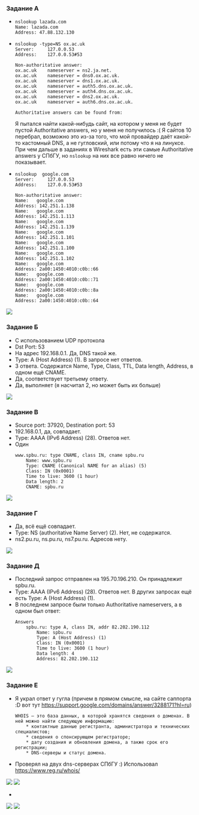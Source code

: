 ### Задание А
*
    ```
    nslookup lazada.com
    Name: lazada.com
    Address: 47.88.132.130
    ```

*
    ```
    nslookup -type=NS ox.ac.uk
    Server:		127.0.0.53
    Address:	127.0.0.53#53

    Non-authoritative answer:
    ox.ac.uk	nameserver = ns2.ja.net.
    ox.ac.uk	nameserver = dns0.ox.ac.uk.
    ox.ac.uk	nameserver = dns1.ox.ac.uk.
    ox.ac.uk	nameserver = auth5.dns.ox.ac.uk.
    ox.ac.uk	nameserver = auth4.dns.ox.ac.uk.
    ox.ac.uk	nameserver = dns2.ox.ac.uk.
    ox.ac.uk	nameserver = auth6.dns.ox.ac.uk.

    Authoritative answers can be found from:

    ```
    Я пытался найти какой-нибудь сайт, на котором у меня не будет пустой Authoritative answers, но у меня не получилось :( Я сайтов 10 перебрал, возможно это из-за того, что мой провайдер даёт какой-то кастомный DNS, а не гугловский, или потому что я на линуксе. При чем дальше в заданиях в Wireshark есть эти самые Authoritative answers у СПбГУ, но `nslookup` на них все равно ничего не показывает.

*
    ```
    nslookup  google.com
    Server:		127.0.0.53
    Address:	127.0.0.53#53

    Non-authoritative answer:
    Name:	google.com
    Address: 142.251.1.138
    Name:	google.com
    Address: 142.251.1.113
    Name:	google.com
    Address: 142.251.1.139
    Name:	google.com
    Address: 142.251.1.101
    Name:	google.com
    Address: 142.251.1.100
    Name:	google.com
    Address: 142.251.1.102
    Name:	google.com
    Address: 2a00:1450:4010:c0b::66
    Name:	google.com
    Address: 2a00:1450:4010:c0b::71
    Name:	google.com
    Address: 2a00:1450:4010:c0b::8a
    Name:	google.com
    Address: 2a00:1450:4010:c0b::64
    ```

![](screenshots/task_a.png)

### Задание Б
* С использованием UDP протокола
* Dst Port: 53
* На адрес 192.168.0.1. Да, DNS такой же.
* Type: A (Host Address) (1). В запросе нет ответов.
* 3 ответа. Содержатся Name, Type, Class, TTL, Data length, Address, в одном ещё CNAME.
* Да, соответствует третьему ответу.
* Да, выполняет (я насчитал 2, но может быть их больше)

![](screenshots/task_b.png)

### Задание В
* Source port: 37920, Destination port: 53
* 192.168.0.1, да, совпадает.
* Type: AAAA (IPv6 Address) (28). Ответов нет.
* Один
    ```
    www.spbu.ru: type CNAME, class IN, cname spbu.ru
        Name: www.spbu.ru
        Type: CNAME (Canonical NAME for an alias) (5)
        Class: IN (0x0001)
        Time to live: 3600 (1 hour)
        Data length: 2
        CNAME: spbu.ru
    ```

![](screenshots/task_v.png)

### Задание Г
* Да, всё ещё совпадает.
* Type: NS (authoritative Name Server) (2). Нет, не содержатся.
* ns2.pu.ru, ns.pu.ru, ns7.pu.ru. Адресов нету.

![](screenshots/task_g.png)

### Задание Д
* Последний запрос отправлен на 195.70.196.210. Он принадлежит spbu.ru.
* Type: AAAA (IPv6 Address) (28). Ответов нет. В других запросах ещё есть Type: A (Host Address) (1).
* В последнем запросе были только Authoritative nameservers, а в одном был ответ:
    ```
    Answers
        spbu.ru: type A, class IN, addr 82.202.190.112
            Name: spbu.ru
            Type: A (Host Address) (1)
            Class: IN (0x0001)
            Time to live: 3600 (1 hour)
            Data length: 4
            Address: 82.202.190.112
    ```

![](screenshots/task_d.png)

### Задание Е
* Я украл ответ у гугла (причем в прямом смысле, на сайте саппорта :D вот тут https://support.google.com/domains/answer/3288171?hl=ru)
    ```
    WHOIS – это база данных, в которой хранятся сведения о доменах. В ней можно найти следующую информацию:
        * контактные данные регистранта, администратора и технических специалистов;
        * сведения о спонсирующем регистраторе;
        * дату создания и обновления домена, а также срок его регистрации;
        * DNS-серверы и статус домена.
    ```

* Проверял на двух dns-серверах СПбГУ :) Использовал https://www.reg.ru/whois/

![](screenshots/task_e_1.png)
![](screenshots/task_e_2.png)

* 

![](screenshots/task_e_3.png)
![](screenshots/task_e_4.png)